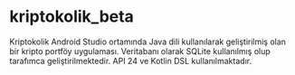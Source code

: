 # kriptokolik_beta
Kriptokolik Android Studio ortamında Java dili kullanılarak geliştirilmiş olan bir kripto portföy uygulaması. Veritabanı olarak SQLite kullanılmış olup tarafımca geliştirilmektedir.
API 24 ve Kotlin DSL kullanılmaktadır.
